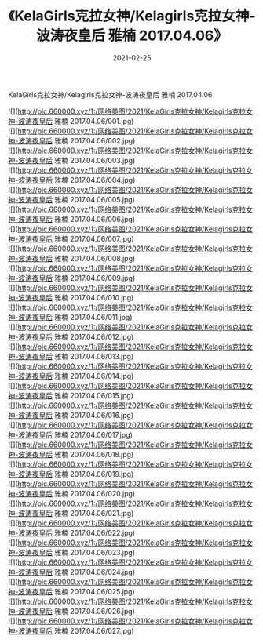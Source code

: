 ﻿---
layout: post
title:  《KelaGirls克拉女神/Kelagirls克拉女神-波涛夜皇后 雅楠 2017.04.06》
date:   2021-02-25
img: http://pic.660000.xyz/1:/网络美图/2021/KelaGirls克拉女神/Kelagirls克拉女神-波涛夜皇后 雅楠 2017.04.06/000.jpg
categories: [美女, 清纯, 唯美]
---

KelaGirls克拉女神/Kelagirls克拉女神-波涛夜皇后 雅楠 2017.04.06

 ![](http://pic.660000.xyz/1:/网络美图/2021/KelaGirls克拉女神/Kelagirls克拉女神-波涛夜皇后 雅楠 2017.04.06/001.jpg) <br>![](http://pic.660000.xyz/1:/网络美图/2021/KelaGirls克拉女神/Kelagirls克拉女神-波涛夜皇后 雅楠 2017.04.06/002.jpg) <br>![](http://pic.660000.xyz/1:/网络美图/2021/KelaGirls克拉女神/Kelagirls克拉女神-波涛夜皇后 雅楠 2017.04.06/003.jpg) <br>![](http://pic.660000.xyz/1:/网络美图/2021/KelaGirls克拉女神/Kelagirls克拉女神-波涛夜皇后 雅楠 2017.04.06/004.jpg) <br>![](http://pic.660000.xyz/1:/网络美图/2021/KelaGirls克拉女神/Kelagirls克拉女神-波涛夜皇后 雅楠 2017.04.06/005.jpg) <br>![](http://pic.660000.xyz/1:/网络美图/2021/KelaGirls克拉女神/Kelagirls克拉女神-波涛夜皇后 雅楠 2017.04.06/006.jpg) <br>![](http://pic.660000.xyz/1:/网络美图/2021/KelaGirls克拉女神/Kelagirls克拉女神-波涛夜皇后 雅楠 2017.04.06/007.jpg) <br>![](http://pic.660000.xyz/1:/网络美图/2021/KelaGirls克拉女神/Kelagirls克拉女神-波涛夜皇后 雅楠 2017.04.06/008.jpg) <br>![](http://pic.660000.xyz/1:/网络美图/2021/KelaGirls克拉女神/Kelagirls克拉女神-波涛夜皇后 雅楠 2017.04.06/009.jpg) <br>![](http://pic.660000.xyz/1:/网络美图/2021/KelaGirls克拉女神/Kelagirls克拉女神-波涛夜皇后 雅楠 2017.04.06/010.jpg) <br>![](http://pic.660000.xyz/1:/网络美图/2021/KelaGirls克拉女神/Kelagirls克拉女神-波涛夜皇后 雅楠 2017.04.06/011.jpg) <br>![](http://pic.660000.xyz/1:/网络美图/2021/KelaGirls克拉女神/Kelagirls克拉女神-波涛夜皇后 雅楠 2017.04.06/012.jpg) <br>![](http://pic.660000.xyz/1:/网络美图/2021/KelaGirls克拉女神/Kelagirls克拉女神-波涛夜皇后 雅楠 2017.04.06/013.jpg) <br>![](http://pic.660000.xyz/1:/网络美图/2021/KelaGirls克拉女神/Kelagirls克拉女神-波涛夜皇后 雅楠 2017.04.06/014.jpg) <br>![](http://pic.660000.xyz/1:/网络美图/2021/KelaGirls克拉女神/Kelagirls克拉女神-波涛夜皇后 雅楠 2017.04.06/015.jpg) <br>![](http://pic.660000.xyz/1:/网络美图/2021/KelaGirls克拉女神/Kelagirls克拉女神-波涛夜皇后 雅楠 2017.04.06/016.jpg) <br>![](http://pic.660000.xyz/1:/网络美图/2021/KelaGirls克拉女神/Kelagirls克拉女神-波涛夜皇后 雅楠 2017.04.06/017.jpg) <br>![](http://pic.660000.xyz/1:/网络美图/2021/KelaGirls克拉女神/Kelagirls克拉女神-波涛夜皇后 雅楠 2017.04.06/018.jpg) <br>![](http://pic.660000.xyz/1:/网络美图/2021/KelaGirls克拉女神/Kelagirls克拉女神-波涛夜皇后 雅楠 2017.04.06/019.jpg) <br>![](http://pic.660000.xyz/1:/网络美图/2021/KelaGirls克拉女神/Kelagirls克拉女神-波涛夜皇后 雅楠 2017.04.06/020.jpg) <br>![](http://pic.660000.xyz/1:/网络美图/2021/KelaGirls克拉女神/Kelagirls克拉女神-波涛夜皇后 雅楠 2017.04.06/021.jpg) <br>![](http://pic.660000.xyz/1:/网络美图/2021/KelaGirls克拉女神/Kelagirls克拉女神-波涛夜皇后 雅楠 2017.04.06/022.jpg) <br>![](http://pic.660000.xyz/1:/网络美图/2021/KelaGirls克拉女神/Kelagirls克拉女神-波涛夜皇后 雅楠 2017.04.06/023.jpg) <br>![](http://pic.660000.xyz/1:/网络美图/2021/KelaGirls克拉女神/Kelagirls克拉女神-波涛夜皇后 雅楠 2017.04.06/024.jpg) <br>![](http://pic.660000.xyz/1:/网络美图/2021/KelaGirls克拉女神/Kelagirls克拉女神-波涛夜皇后 雅楠 2017.04.06/025.jpg) <br>![](http://pic.660000.xyz/1:/网络美图/2021/KelaGirls克拉女神/Kelagirls克拉女神-波涛夜皇后 雅楠 2017.04.06/026.jpg) <br>![](http://pic.660000.xyz/1:/网络美图/2021/KelaGirls克拉女神/Kelagirls克拉女神-波涛夜皇后 雅楠 2017.04.06/027.jpg) <br>